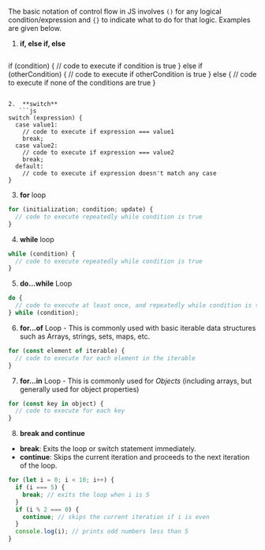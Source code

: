 The basic notation of control flow in JS involves `()` for any logical condition/expression and `{}` to indicate what to do for that logic. Examples are given below.
1. **if, else if, else**
   ```js
if (condition) {
  // code to execute if condition is true
} else if (otherCondition) {
  // code to execute if otherCondition is true
} else {
  // code to execute if none of the conditions are true
}
```

2.  **switch**
   ```js
switch (expression) {
  case value1:
    // code to execute if expression === value1
    break;
  case value2:
    // code to execute if expression === value2
    break;
  default:
    // code to execute if expression doesn't match any case
}
```

3. **for** loop
```js
for (initialization; condition; update) {
  // code to execute repeatedly while condition is true
}
```

4. **while** loop
```js
while (condition) {
  // code to execute repeatedly while condition is true
}
```

5.  **do...while** Loop
```js
do {
  // code to execute at least once, and repeatedly while condition is true
} while (condition);

```

6. **for...of** Loop - This is commonly used with basic iterable data structures such as Arrays, strings, sets, maps, etc.
```js
for (const element of iterable) {
  // code to execute for each element in the iterable
}
```

7. **for...in** Loop - This is commonly used for *Objects* (including arrays, but generally used for object properties)
```js
for (const key in object) {
  // code to execute for each key
}
```

8. **break and continue** 
- **break**: Exits the loop or switch statement immediately.
- **continue**: Skips the current iteration and proceeds to the next iteration of the loop.
```js
for (let i = 0; i < 10; i++) {
  if (i === 5) {
    break; // exits the loop when i is 5
  }
  if (i % 2 === 0) {
    continue; // skips the current iteration if i is even
  }
  console.log(i); // prints odd numbers less than 5
}
```
